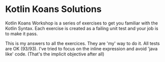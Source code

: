 Kotlin Koans Solutions
===========

Kotlin Koans Workshop is a series of exercises to get you familiar with the Kotlin Syntax. 
Each exercise is created as a failing unit test and your job is to make it pass. 

This is my answers to all the exercices. They are 'my' way to do it. All tests are OK (93/93).
I've tried to focus on the inline expression and avoid 'java like' code. (That's the implicit objective after all)
